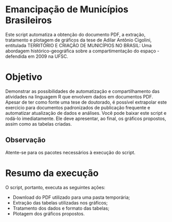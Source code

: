 # Emancipação de Municípios Brasileiros

Este script automatiza a obtenção do documento PDF, a extração, tratamento e plotagem de gráficos da tese de Adilar Antônio Cigolini, entitulada TERRITÓRIO E CRIAÇÃO DE MUNICÍPIOS NO BRASIL: Uma abordagem histórico-geográfica sobre a compartimentação do espaço - defendida em 2009 na UFSC. 

# Objetivo

Demonstrar as possibilidades de automatização e compartilhamento das atividades na linguagem R que envolvem dados em documentos PDF. Apesar de ter como fonte uma tese de doutorado, é possível extrapolar este exercicio para documentos padronizados de publicação frequente e automatizar atualização de dados e análises. Você pode baixar este script e rodá-lo imediatamente. Ele deve apresentar, ao final, os gráficos propostos, assim como as tabelas criadas.

## Observação
Atente-se para os pacotes necessários à execução do script.

# Resumo da execução
O script, portanto, executa as seguintes ações:

* Download do PDF utilizado para uma pasta temporária;
* Extração das tabelas utilizadas nos gráficos;
* Tratamento dos dados e formato das tabelas;
* Plotagem dos gráficos propostos.

